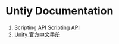 # Untiy Documentation
  1. Scripting API [Scripting API](https://docs.unity3d.com/ScriptReference/SerializeField.html) 
  2. [Unity 官方中文手册](https://unity.docs.zlogn.com/)
